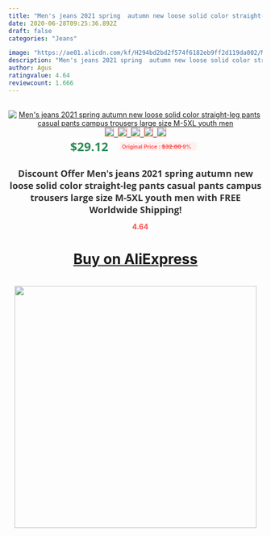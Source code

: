 ```yaml
---
title: "Men's jeans 2021 spring  autumn new loose solid color straight-leg pants casual pants campus trousers large size M-5XL youth men"
date: 2020-06-28T09:25:36.892Z
draft: false
categories: "Jeans"

image: "https://ae01.alicdn.com/kf/H294bd2bd2f574f6182eb9ff2d119da002/Men-s-jeans-2021-spring-autumn-new-loose-solid-color-straight-leg-pants-casual-pants-campus.jpg"
description: "Men's jeans 2021 spring  autumn new loose solid color straight-leg pants casual pants campus trousers large size M-5XL youth men"
author: Agus
ratingvalue: 4.64
reviewcount: 1.666
---
```

<br>
<div style="text-align: center;">
<a href="https://s.click.aliexpress.com/e/_9y51hF" target="_blank" rel="nofollow noopener noreferrer"><img alt="Men's jeans 2021 spring  autumn new loose solid color straight-leg pants casual pants campus trousers large size M-5XL youth men" class="magnifier-image" src="https://ae01.alicdn.com/kf/H294bd2bd2f574f6182eb9ff2d119da002/Men-s-jeans-2021-spring-autumn-new-loose-solid-color-straight-leg-pants-casual-pants-campus.jpg_640x640.jpg">
<br>
<img style="border:1px solid salmon" src="https://ae01.alicdn.com/kf/H294bd2bd2f574f6182eb9ff2d119da002/Men-s-jeans-2021-spring-autumn-new-loose-solid-color-straight-leg-pants-casual-pants-campus.jpg_120x120.jpg">&nbsp;&nbsp;<img style="border:1px solid salmon" src="https://ae01.alicdn.com/kf/H40b8965836fe4d059d38e361f5e1c5c5O/Men-s-jeans-2021-spring-autumn-new-loose-solid-color-straight-leg-pants-casual-pants-campus.jpg_120x120.jpg">&nbsp;&nbsp;<img style="border:1px solid salmon" src="https://ae01.alicdn.com/kf/H02090acb7a4a4dc887af27fa4fe8098bt/Men-s-jeans-2021-spring-autumn-new-loose-solid-color-straight-leg-pants-casual-pants-campus.jpg_120x120.jpg">&nbsp;&nbsp;<img style="border:1px solid salmon" src="https://ae01.alicdn.com/kf/H73de50160f204ffcaa74382057b22825B/Men-s-jeans-2021-spring-autumn-new-loose-solid-color-straight-leg-pants-casual-pants-campus.jpg_120x120.jpg">&nbsp;&nbsp;<img style="border:1px solid salmon" src="https://ae01.alicdn.com/kf/H4c99a677c82c4584a7218349ea74cc02D/Men-s-jeans-2021-spring-autumn-new-loose-solid-color-straight-leg-pants-casual-pants-campus.jpg_120x120.jpg"></a></div><br0>
<div style="text-align: center;"><span style="background-color: white; border: 0px; box-sizing: border-box; color: seagreen; display: inline-block; font-family: &quot;open sans&quot; , &quot;arial&quot; , &quot;helvetica&quot; , sans-serif , &quot;heiti&quot;; font-size: 24px; font-stretch: inherit; font-weight: 700; line-height: inherit; margin: 0px 10px 0px 0px; padding: 0px; vertical-align: middle;">$29.12 </span>
<span style="background: rgb(255 , 241 , 241); border-radius: 3px; border: 0px; box-sizing: border-box; color: #ff4747; display: inline-block; font-family: inherit; font-size: 12px; font-stretch: inherit; font-style: inherit; font-variant: inherit; font-weight: 600; line-height: inherit; margin: 0px; padding: 2px 5px; transform: scale(0.9); vertical-align: middle;">Original Price : <b style="text-decoration: line-through;">$32.00 </b> 9%&nbsp;&nbsp;</span></div>
<h1 style="color: #333333; display: inline-block; font-family: &quot;open sans&quot; , &quot;arial&quot; , &quot;helvetica&quot; , sans-serif , &quot;heiti&quot;; font-size: 18px; font-stretch: inherit; font-weight: 700; text-align: center;">Discount Offer Men's jeans 2021 spring  autumn new loose solid color straight-leg pants casual pants campus trousers large size M-5XL youth men with FREE Worldwide Shipping!</h1>
<div style="color: #ff4747; text-align: center;">
<img src="https://4.bp.blogspot.com/-M0ZcTcb-5uY/XleCXlxnR4I/AAAAAAAAAEc/OrjgMkXV1oMQFaCRZj5HQwOCBcu3w1FegCPcBGAYYCw/s1600/star.png" style="height: 15px;">&nbsp;<b>4.64</b></div>
<div class="button_cont" align="center"><a class="buynow_a" href="https://s.click.aliexpress.com/e/_9y51hF" target="_blank" rel="nofollow noopener noreferrer"><H1>Buy on AliExpress</H1></a></div><br>
<div class="separator" style="clear: both; text-align: center;">
<img src="https://lh3.googleusercontent.com/-pTy5HemUv9M/XlePHvY0dAI/AAAAAAAAAE4/0nX5iRUoIWY8eMW9Dpxeirr157OZliDIgCLcBGAsYHQ/s1600/badge.gif" width="480">
</div>
